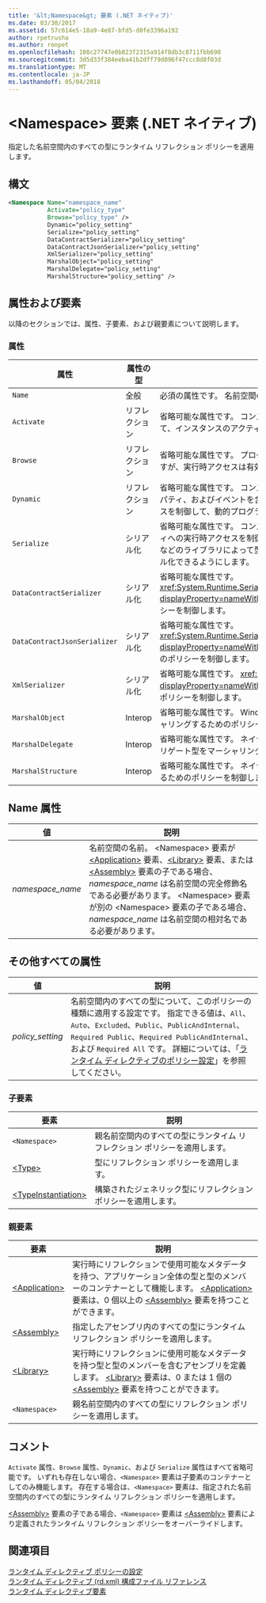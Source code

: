 ```yaml
---
title: '&lt;Namespace&gt; 要素 (.NET ネイティブ)'
ms.date: 03/30/2017
ms.assetid: 57c614e5-18a9-4e87-bfd5-d0fe3396a192
author: rpetrusha
ms.author: ronpet
ms.openlocfilehash: 108c27747e0b823f2315a914f8db3c8711fbb698
ms.sourcegitcommit: 3d5d33f384eeba41b2dff79d096f47ccc8d8f03d
ms.translationtype: MT
ms.contentlocale: ja-JP
ms.lasthandoff: 05/04/2018
---
```

# <a name="ltnamespacegt-element-net-native"></a>&lt;Namespace&gt; 要素 (.NET ネイティブ)
指定した名前空間内のすべての型にランタイム リフレクション ポリシーを適用します。  
  
## <a name="syntax"></a>構文  
  
```xml  
<Namespace Name="namespace_name"   
           Activate="policy_type"   
           Browse="policy_type" />  
           Dynamic="policy_setting"  
           Serialize="policy_setting"  
           DataContractSerializer="policy_setting"  
           DataContractJsonSerializer="policy_setting"  
           XmlSerializer="policy_setting"  
           MarshalObject="policy_setting"  
           MarshalDelegate="policy_setting"  
           MarshalStructure="policy_setting" />  
```  
  
## <a name="attributes-and-elements"></a>属性および要素  
 以降のセクションでは、属性、子要素、および親要素について説明します。  
  
### <a name="attributes"></a>属性  
  
|属性|属性の型|説明|  
|---------------|--------------------|-----------------|  
|`Name`|全般|必須の属性です。 名前空間の名前を指定します。|  
|`Activate`|リフレクション|省略可能な属性です。 コンストラクターへの実行時アクセスを制御して、インスタンスのアクティブ化を有効にします。|  
|`Browse`|リフレクション|省略可能な属性です。 プログラム要素に関する情報の照会を制御しますが、実行時アクセスは有効にしません。|  
|`Dynamic`|リフレクション|省略可能な属性です。 コンストラクター、メソッド、フィールド、プロパティ、およびイベントを含むすべての型のメンバーへの実行時アクセスを制御して、動的プログラミングを有効にします。|  
|`Serialize`|シリアル化|省略可能な属性です。 コンストラクター、フィールド、およびプロパティへの実行時アクセスを制御し、Newtonsoft の JSON シリアライザーなどのライブラリによって型インスタンスをシリアル化および逆シリアル化できるようにします。|  
|`DataContractSerializer`|シリアル化|省略可能な属性です。 <xref:System.Runtime.Serialization.DataContractSerializer?displayProperty=nameWithType> クラスを使用するシリアル化のポリシーを制御します。|  
|`DataContractJsonSerializer`|シリアル化|省略可能な属性です。 <xref:System.Runtime.Serialization.Json.DataContractJsonSerializer?displayProperty=nameWithType> クラスを使用する JSON シリアル化のポリシーを制御します。|  
|`XmlSerializer`|シリアル化|省略可能な属性です。 <xref:System.Xml.Serialization.XmlSerializer?displayProperty=nameWithType> クラスを使用する XML シリアル化のポリシーを制御します。|  
|`MarshalObject`|Interop|省略可能な属性です。 Windows ランタイムと COM に参照型をマーシャリングするためのポリシーを制御します。|  
|`MarshalDelegate`|Interop|省略可能な属性です。 ネイティブ コードへの関数ポインターとしてデリゲート型をマーシャリングするためのポリシーを制御します。|  
|`MarshalStructure`|Interop|省略可能な属性です。 ネイティブ コードに構造体をマーシャリングするためのポリシーを制御します。|  
  
## <a name="name-attribute"></a>Name 属性  
  
|値|説明|  
|-----------|-----------------|  
|*namespace_name*|名前空間の名前。 \<Namespace> 要素が [\<Application>](../../../docs/framework/net-native/application-element-net-native.md) 要素、[\<Library>](../../../docs/framework/net-native/library-element-net-native.md) 要素、または [\<Assembly>](../../../docs/framework/net-native/assembly-element-net-native.md) 要素の子である場合、*namespace_name* は名前空間の完全修飾名である必要があります。 \<Namespace> 要素が別の \<Namespace> 要素の子である場合、*namespace_name* は名前空間の相対名である必要があります。|  
  
## <a name="all-other-attributes"></a>その他すべての属性  
  
|値|説明|  
|-----------|-----------------|  
|*policy_setting*|名前空間内のすべての型について、このポリシーの種類に適用する設定です。 指定できる値は、`All`、`Auto`、`Excluded`、`Public`、`PublicAndInternal`、`Required Public`、`Required PublicAndInternal`、および `Required All` です。 詳細については、「[ランタイム ディレクティブのポリシー設定](../../../docs/framework/net-native/runtime-directive-policy-settings.md)」を参照してください。|  
  
### <a name="child-elements"></a>子要素  
  
|要素|説明|  
|-------------|-----------------|  
|`<Namespace>`|親名前空間内のすべての型にランタイム リフレクション ポリシーを適用します。|  
|[\<Type>](../../../docs/framework/net-native/type-element-net-native.md)|型にリフレクション ポリシーを適用します。|  
|[\<TypeInstantiation>](../../../docs/framework/net-native/typeinstantiation-element-net-native.md)|構築されたジェネリック型にリフレクション ポリシーを適用します。|  
  
### <a name="parent-elements"></a>親要素  
  
|要素|説明|  
|-------------|-----------------|  
|[\<Application>](../../../docs/framework/net-native/application-element-net-native.md)|実行時にリフレクションで使用可能なメタデータを持つ、アプリケーション全体の型と型のメンバーのコンテナーとして機能します。 [\<Application>](../../../docs/framework/net-native/application-element-net-native.md) 要素は、0 個以上の [\<Assembly>](../../../docs/framework/net-native/assembly-element-net-native.md) 要素を持つことができます。|  
|[\<Assembly>](../../../docs/framework/net-native/assembly-element-net-native.md)|指定したアセンブリ内のすべての型にランタイム リフレクション ポリシーを適用します。|  
|[\<Library>](../../../docs/framework/net-native/library-element-net-native.md)|実行時にリフレクションに使用可能なメタデータを持つ型と型のメンバーを含むアセンブリを定義します。 [\<Library>](../../../docs/framework/net-native/library-element-net-native.md) 要素は、0 または 1 個の [\<Assembly>](../../../docs/framework/net-native/assembly-element-net-native.md) 要素を持つことができます。|  
|`<Namespace>`|親名前空間内のすべての型にリフレクション ポリシーを適用します。|  
  
## <a name="remarks"></a>コメント  
 `Activate` 属性、`Browse` 属性、`Dynamic`、および `Serialize` 属性はすべて省略可能です。 いずれも存在しない場合、`<Namespace>` 要素は子要素のコンテナーとしてのみ機能します。 存在する場合は、`<Namespace>` 要素は、指定された名前空間内のすべての型にランタイム リフレクション ポリシーを適用します。  
  
 [\<Assembly>](../../../docs/framework/net-native/assembly-element-net-native.md) 要素の子である場合、`<Namespace>` 要素は [\<Assembly>](../../../docs/framework/net-native/assembly-element-net-native.md) 要素により定義されたランタイム リフレクション ポリシーをオーバーライドします。  
  
## <a name="see-also"></a>関連項目  
 [ランタイム ディレクティブ ポリシーの設定](../../../docs/framework/net-native/runtime-directive-policy-settings.md)  
 [ランタイム ディレクティブ (rd.xml) 構成ファイル リファレンス](../../../docs/framework/net-native/runtime-directives-rd-xml-configuration-file-reference.md)  
 [ランタイム ディレクティブ要素](../../../docs/framework/net-native/runtime-directive-elements.md)
